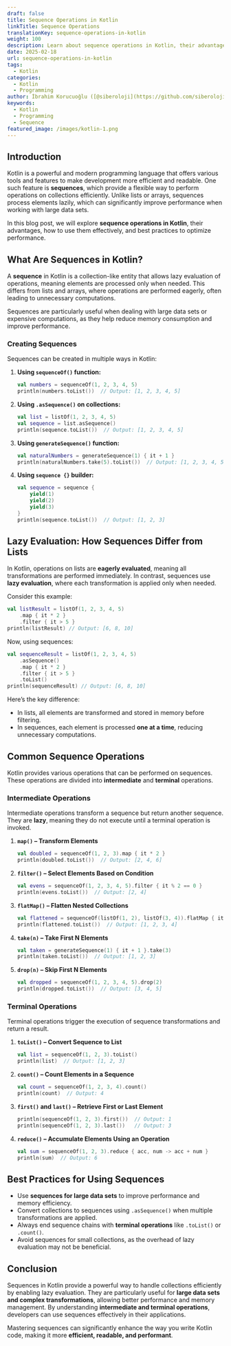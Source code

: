 ```yaml
---
draft: false
title: Sequence Operations in Kotlin
linkTitle: Sequence Operations
translationKey: sequence-operations-in-kotlin
weight: 100
description: Learn about sequence operations in Kotlin, their advantages, how to use them effectively, and best practices to optimize performance.
date: 2025-02-18
url: sequence-operations-in-kotlin
tags:
  - Kotlin
categories:
  - Kotlin
  - Programming
author: İbrahim Korucuoğlu ([@siberoloji](https://github.com/siberoloji))
keywords:
  - Kotlin
  - Programming
  - Sequence
featured_image: /images/kotlin-1.png
---
```

## Introduction

Kotlin is a powerful and modern programming language that offers various tools and features to make development more efficient and readable. One such feature is **sequences**, which provide a flexible way to perform operations on collections efficiently. Unlike lists or arrays, sequences process elements lazily, which can significantly improve performance when working with large data sets.

In this blog post, we will explore **sequence operations in Kotlin**, their advantages, how to use them effectively, and best practices to optimize performance.

## What Are Sequences in Kotlin?

A **sequence** in Kotlin is a collection-like entity that allows lazy evaluation of operations, meaning elements are processed only when needed. This differs from lists and arrays, where operations are performed eagerly, often leading to unnecessary computations.

Sequences are particularly useful when dealing with large data sets or expensive computations, as they help reduce memory consumption and improve performance.

### Creating Sequences

Sequences can be created in multiple ways in Kotlin:

1. **Using `sequenceOf()` function:**

   ```kotlin
   val numbers = sequenceOf(1, 2, 3, 4, 5)
   println(numbers.toList())  // Output: [1, 2, 3, 4, 5]
   ```

2. **Using `.asSequence()` on collections:**

   ```kotlin
   val list = listOf(1, 2, 3, 4, 5)
   val sequence = list.asSequence()
   println(sequence.toList())  // Output: [1, 2, 3, 4, 5]
   ```

3. **Using `generateSequence()` function:**

   ```kotlin
   val naturalNumbers = generateSequence(1) { it + 1 }
   println(naturalNumbers.take(5).toList())  // Output: [1, 2, 3, 4, 5]
   ```

4. **Using `sequence {}` builder:**

   ```kotlin
   val sequence = sequence {
       yield(1)
       yield(2)
       yield(3)
   }
   println(sequence.toList())  // Output: [1, 2, 3]
   ```

## Lazy Evaluation: How Sequences Differ from Lists

In Kotlin, operations on lists are **eagerly evaluated**, meaning all transformations are performed immediately. In contrast, sequences use **lazy evaluation**, where each transformation is applied only when needed.

Consider this example:

```kotlin
val listResult = listOf(1, 2, 3, 4, 5)
    .map { it * 2 }
    .filter { it > 5 }
println(listResult) // Output: [6, 8, 10]
```

Now, using sequences:

```kotlin
val sequenceResult = listOf(1, 2, 3, 4, 5)
    .asSequence()
    .map { it * 2 }
    .filter { it > 5 }
    .toList()
println(sequenceResult) // Output: [6, 8, 10]
```

Here’s the key difference:

- In lists, all elements are transformed and stored in memory before filtering.
- In sequences, each element is processed **one at a time**, reducing unnecessary computations.

## Common Sequence Operations

Kotlin provides various operations that can be performed on sequences. These operations are divided into **intermediate** and **terminal** operations.

### Intermediate Operations

Intermediate operations transform a sequence but return another sequence. They are **lazy**, meaning they do not execute until a terminal operation is invoked.

1. **`map()` – Transform Elements**

   ```kotlin
   val doubled = sequenceOf(1, 2, 3).map { it * 2 }
   println(doubled.toList())  // Output: [2, 4, 6]
   ```

2. **`filter()` – Select Elements Based on Condition**

   ```kotlin
   val evens = sequenceOf(1, 2, 3, 4, 5).filter { it % 2 == 0 }
   println(evens.toList())  // Output: [2, 4]
   ```

3. **`flatMap()` – Flatten Nested Collections**

   ```kotlin
   val flattened = sequenceOf(listOf(1, 2), listOf(3, 4)).flatMap { it.asSequence() }
   println(flattened.toList())  // Output: [1, 2, 3, 4]
   ```

4. **`take(n)` – Take First N Elements**

   ```kotlin
   val taken = generateSequence(1) { it + 1 }.take(3)
   println(taken.toList())  // Output: [1, 2, 3]
   ```

5. **`drop(n)` – Skip First N Elements**

   ```kotlin
   val dropped = sequenceOf(1, 2, 3, 4, 5).drop(2)
   println(dropped.toList())  // Output: [3, 4, 5]
   ```

### Terminal Operations

Terminal operations trigger the execution of sequence transformations and return a result.

1. **`toList()` – Convert Sequence to List**

   ```kotlin
   val list = sequenceOf(1, 2, 3).toList()
   println(list)  // Output: [1, 2, 3]
   ```

2. **`count()` – Count Elements in a Sequence**

   ```kotlin
   val count = sequenceOf(1, 2, 3, 4).count()
   println(count)  // Output: 4
   ```

3. **`first()` and `last()` – Retrieve First or Last Element**

   ```kotlin
   println(sequenceOf(1, 2, 3).first())  // Output: 1
   println(sequenceOf(1, 2, 3).last())   // Output: 3
   ```

4. **`reduce()` – Accumulate Elements Using an Operation**

   ```kotlin
   val sum = sequenceOf(1, 2, 3).reduce { acc, num -> acc + num }
   println(sum)  // Output: 6
   ```

## Best Practices for Using Sequences

- Use **sequences for large data sets** to improve performance and memory efficiency.
- Convert collections to sequences using `.asSequence()` when multiple transformations are applied.
- Always end sequence chains with **terminal operations** like `.toList()` or `.count()`.
- Avoid sequences for small collections, as the overhead of lazy evaluation may not be beneficial.

## Conclusion

Sequences in Kotlin provide a powerful way to handle collections efficiently by enabling lazy evaluation. They are particularly useful for **large data sets and complex transformations**, allowing better performance and memory management. By understanding **intermediate and terminal operations**, developers can use sequences effectively in their applications.

Mastering sequences can significantly enhance the way you write Kotlin code, making it more **efficient, readable, and performant**.
